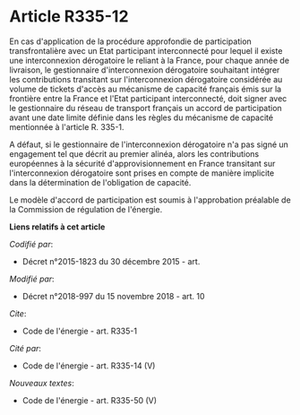 # Article R335-12

En cas d'application de la procédure approfondie de participation transfrontalière avec un Etat participant interconnecté
pour lequel il existe une interconnexion dérogatoire le reliant à la France, pour chaque année de livraison, le gestionnaire
d'interconnexion dérogatoire souhaitant intégrer les contributions transitant sur l'interconnexion dérogatoire considérée au
volume de tickets d'accès au mécanisme de capacité français émis sur la frontière entre la France et l'Etat participant
interconnecté, doit signer avec le gestionnaire du réseau de transport français un accord de participation avant une date
limite définie dans les règles du mécanisme de capacité mentionnée à l'article R. 335-1. 

A défaut, si le gestionnaire de l'interconnexion dérogatoire n'a pas signé un engagement tel que décrit au premier alinéa,
alors les contributions européennes à la sécurité d'approvisionnement en France transitant sur l'interconnexion dérogatoire
sont prises en compte de manière implicite dans la détermination de l'obligation de capacité. 

Le modèle d'accord de participation est soumis à l'approbation préalable de la Commission de régulation de l'énergie.

**Liens relatifs à cet article**

_Codifié par_:

  - Décret n°2015-1823 du 30 décembre 2015 - art.

_Modifié par_:

  - Décret n°2018-997 du 15 novembre 2018 - art. 10

_Cite_:

  - Code de l'énergie - art. R335-1

_Cité par_:

  - Code de l'énergie - art. R335-14 (V)

_Nouveaux textes_:

  - Code de l'énergie - art. R335-50 (V)
